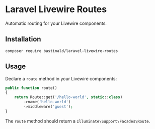 # Laravel Livewire Routes

Automatic routing for your Livewire components.

## Installation

```console
composer require bastinald/laravel-livewire-routes
```

## Usage

Declare a `route` method in your Livewire components:

```php
public function route()
{
    return Route::get('/hello-world', static::class)
        ->name('hello-world')
        ->middleware('guest');
}
```

The `route` method should return a `Illuminate\Support\Facades\Route`.
